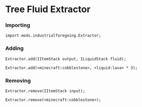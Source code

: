 # Tree Fluid Extractor

### Importing

```zenscript
import mods.industrialforegoing.Extractor;
```

### Adding

```zenscript
Extractor.add(IItemStack output, ILiquidStack fluid);

Extractor.add(<minecraft:cobblestone>, <liquid:lava> * 3);
```

### Removing

```zenscript
Extractor.remove(IItemStack input);

Extractor.remove(<minecraft:cobblestone>);
```